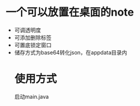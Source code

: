 # 一个可以放置在桌面的note
+ 可调透明度
+ 可添加删除标签
+ 可置底锁定窗口
+ 储存方式为base64转化json，在appdata目录内
  # 使用方式
  启动main.java
